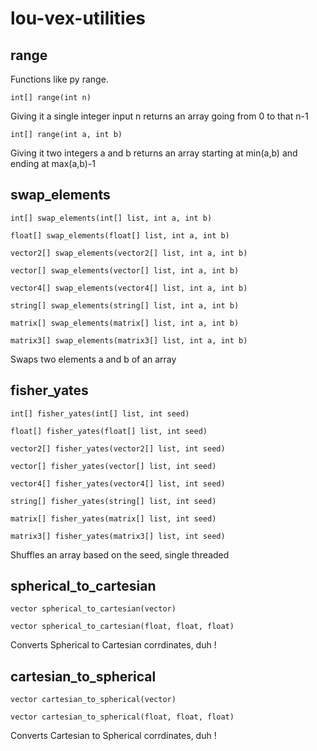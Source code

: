 # lou-vex-utilities

## range

Functions like py range.

`int[] range(int n)`

Giving it a single integer input n returns an array going from 0 to that n-1

`int[] range(int a, int b)`

Giving it two integers a and b returns an array starting at min(a,b) and ending at max(a,b)-1

## swap_elements

`int[] swap_elements(int[] list, int a, int b)`

`float[] swap_elements(float[] list, int a, int b)`

`vector2[] swap_elements(vector2[] list, int a, int b)`

`vector[] swap_elements(vector[] list, int a, int b)`

`vector4[] swap_elements(vector4[] list, int a, int b)`

`string[] swap_elements(string[] list, int a, int b)`

`matrix[] swap_elements(matrix[] list, int a, int b)`

`matrix3[] swap_elements(matrix3[] list, int a, int b)`

Swaps two elements a and b of an array

## fisher_yates

`int[] fisher_yates(int[] list, int seed)`

`float[] fisher_yates(float[] list, int seed)`

`vector2[] fisher_yates(vector2[] list, int seed)`

`vector[] fisher_yates(vector[] list, int seed)`

`vector4[] fisher_yates(vector4[] list, int seed)`

`string[] fisher_yates(string[] list, int seed)`

`matrix[] fisher_yates(matrix[] list, int seed)`

`matrix3[] fisher_yates(matrix3[] list, int seed)`

Shuffles an array based on the seed, single threaded

## spherical_to_cartesian

`vector spherical_to_cartesian(vector)`

`vector spherical_to_cartesian(float, float, float)`

Converts Spherical to Cartesian corrdinates, duh !

## cartesian_to_spherical

`vector cartesian_to_spherical(vector)`

`vector cartesian_to_spherical(float, float, float)`

Converts Cartesian to Spherical corrdinates, duh !